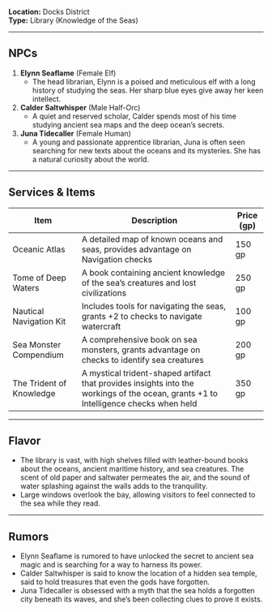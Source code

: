 **Location:** Docks District  
**Type:** Library (Knowledge of the Seas)

---

## NPCs

1. **Elynn Seaflame** (Female Elf)
    - The head librarian, Elynn is a poised and meticulous elf with a long history of studying the seas. Her sharp blue eyes give away her keen intellect.
2. **Calder Saltwhisper** (Male Half-Orc)
    - A quiet and reserved scholar, Calder spends most of his time studying ancient sea maps and the deep ocean’s secrets.
3. **Juna Tidecaller** (Female Human)
    - A young and passionate apprentice librarian, Juna is often seen searching for new texts about the oceans and its mysteries. She has a natural curiosity about the world.

---

## Services & Items

|Item|Description|Price (gp)|
|---|---|---|
|Oceanic Atlas|A detailed map of known oceans and seas, provides advantage on Navigation checks|150 gp|
|Tome of Deep Waters|A book containing ancient knowledge of the sea’s creatures and lost civilizations|250 gp|
|Nautical Navigation Kit|Includes tools for navigating the seas, grants +2 to checks to navigate watercraft|100 gp|
|Sea Monster Compendium|A comprehensive book on sea monsters, grants advantage on checks to identify sea creatures|200 gp|
|The Trident of Knowledge|A mystical trident-shaped artifact that provides insights into the workings of the ocean, grants +1 to Intelligence checks when held|350 gp|

---

## Flavor

- The library is vast, with high shelves filled with leather-bound books about the oceans, ancient maritime history, and sea creatures. The scent of old paper and saltwater permeates the air, and the sound of water splashing against the walls adds to the tranquility.
- Large windows overlook the bay, allowing visitors to feel connected to the sea while they read.

---

## Rumors

- Elynn Seaflame is rumored to have unlocked the secret to ancient sea magic and is searching for a way to harness its power.
- Calder Saltwhisper is said to know the location of a hidden sea temple, said to hold treasures that even the gods have forgotten.
- Juna Tidecaller is obsessed with a myth that the sea holds a forgotten city beneath its waves, and she’s been collecting clues to prove it exists.